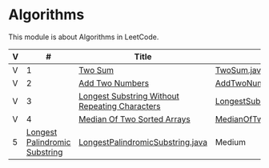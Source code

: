# Algorithms

This module is about Algorithms in LeetCode. 

 V | #  | Title | Solution | Difficulty 
-- | -- | ----- | -------- | ---------- 
 V | 1  | [Two Sum][1-link] | [TwoSum.java][1-solution] | Easy
 V | 2  | [Add Two Numbers][2-link] | [AddTwoNumbers.java][2-solution] | Medium
 V | 3  | [Longest Substring Without Repeating Characters][3-link] | [LongestSubstringWithoutRepeatingCharacters.java][3-solution] | Medium
 V | 4  | [Median Of Two Sorted Arrays][4-link] | [MedianOfTwoSortedArrays.java][4-solution] | Hard
   | 5  | [Longest Palindromic Substring][5-link] | [LongestPalindromicSubstring.java][5-solution] | Medium
  
  
[1-link]: https://leetcode.com/problems/two-sum/
[1-solution]: https://github.com/jsong00505/LeetCode/blob/master/Algorithms/src/main/java/easy/t/TwoSum.java
[2-link]: https://leetcode.com/problems/add-two-numbers/
[2-solution]: https://github.com/jsong00505/LeetCode/blob/master/Algorithms/src/main/java/medium/a/AddTwoNumbers.java
[3-link]: https://leetcode.com/problems/longest-substring-without-repeating-characters/
[3-solution]: https://github.com/jsong00505/LeetCode/blob/master/Algorithms/src/main/java/medium/l/LongestSubstringWithoutRepeatingCharacters.java
[4-link]: https://leetcode.com/problems/median-of-two-sorted-arrays/
[4-solution]: https://github.com/jsong00505/LeetCode/blob/master/Algorithms/src/main/java/hard/m/MedianOfTwoSortedArrays.java
[5-link]: https://leetcode.com/problems/longest-palindromic-substring/
[5-solution]: https://github.com/jsong00505/LeetCode/blob/master/Algorithms/src/main/java/medium/l/LongestPalindromicSubstring.java
